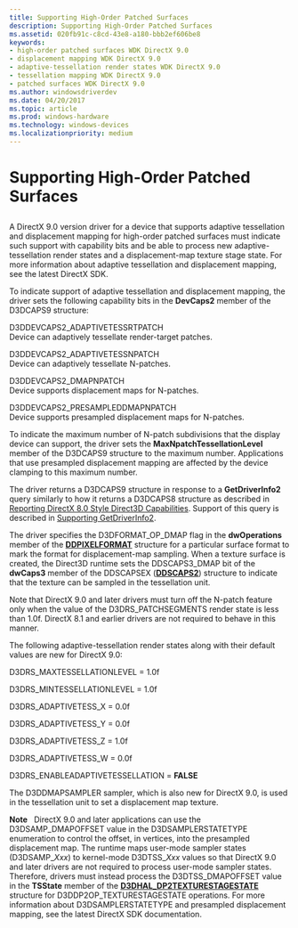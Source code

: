 ```yaml
---
title: Supporting High-Order Patched Surfaces
description: Supporting High-Order Patched Surfaces
ms.assetid: 020fb91c-c8cd-43e8-a180-bbb2ef606be8
keywords:
- high-order patched surfaces WDK DirectX 9.0
- displacement mapping WDK DirectX 9.0
- adaptive-tessellation render states WDK DirectX 9.0
- tessellation mapping WDK DirectX 9.0
- patched surfaces WDK DirectX 9.0
ms.author: windowsdriverdev
ms.date: 04/20/2017
ms.topic: article
ms.prod: windows-hardware
ms.technology: windows-devices
ms.localizationpriority: medium
---
```


# Supporting High-Order Patched Surfaces


## <span id="ddk_supporting_high_order_patched_surfaces_gg"></span><span id="DDK_SUPPORTING_HIGH_ORDER_PATCHED_SURFACES_GG"></span>


A DirectX 9.0 version driver for a device that supports adaptive tessellation and displacement mapping for high-order patched surfaces must indicate such support with capability bits and be able to process new adaptive-tessellation render states and a displacement-map texture stage state. For more information about adaptive tessellation and displacement mapping, see the latest DirectX SDK.

To indicate support of adaptive tessellation and displacement mapping, the driver sets the following capability bits in the **DevCaps2** member of the D3DCAPS9 structure:

<span id="D3DDEVCAPS2_ADAPTIVETESSRTPATCH"></span><span id="d3ddevcaps2_adaptivetessrtpatch"></span>D3DDEVCAPS2\_ADAPTIVETESSRTPATCH  
Device can adaptively tessellate render-target patches.

<span id="D3DDEVCAPS2_ADAPTIVETESSNPATCH"></span><span id="d3ddevcaps2_adaptivetessnpatch"></span>D3DDEVCAPS2\_ADAPTIVETESSNPATCH  
Device can adaptively tessellate N-patches.

<span id="D3DDEVCAPS2_DMAPNPATCH"></span><span id="d3ddevcaps2_dmapnpatch"></span>D3DDEVCAPS2\_DMAPNPATCH  
Device supports displacement maps for N-patches.

<span id="D3DDEVCAPS2_PRESAMPLEDDMAPNPATCH"></span><span id="d3ddevcaps2_presampleddmapnpatch"></span>D3DDEVCAPS2\_PRESAMPLEDDMAPNPATCH  
Device supports presampled displacement maps for N-patches.

To indicate the maximum number of N-patch subdivisions that the display device can support, the driver sets the **MaxNpatchTessellationLevel** member of the D3DCAPS9 structure to the maximum number. Applications that use presampled displacement mapping are affected by the device clamping to this maximum number.

The driver returns a D3DCAPS9 structure in response to a **GetDriverInfo2** query similarly to how it returns a D3DCAPS8 structure as described in [Reporting DirectX 8.0 Style Direct3D Capabilities](reporting-directx-8-0-style-direct3d-capabilities.md). Support of this query is described in [Supporting GetDriverInfo2](supporting-getdriverinfo2.md).

The driver specifies the D3DFORMAT\_OP\_DMAP flag in the **dwOperations** member of the [**DDPIXELFORMAT**](https://msdn.microsoft.com/library/windows/hardware/ff550274) structure for a particular surface format to mark the format for displacement-map sampling. When a texture surface is created, the Direct3D runtime sets the DDSCAPS3\_DMAP bit of the **dwCaps3** member of the DDSCAPSEX ([**DDSCAPS2**](https://msdn.microsoft.com/library/windows/hardware/ff550292)) structure to indicate that the texture can be sampled in the tessellation unit.

Note that DirectX 9.0 and later drivers must turn off the N-patch feature only when the value of the D3DRS\_PATCHSEGMENTS render state is less than 1.0f. DirectX 8.1 and earlier drivers are not required to behave in this manner.

The following adaptive-tessellation render states along with their default values are new for DirectX 9.0:

D3DRS\_MAXTESSELLATIONLEVEL = 1.0f

D3DRS\_MINTESSELLATIONLEVEL = 1.0f

D3DRS\_ADAPTIVETESS\_X = 0.0f

D3DRS\_ADAPTIVETESS\_Y = 0.0f

D3DRS\_ADAPTIVETESS\_Z = 1.0f

D3DRS\_ADAPTIVETESS\_W = 0.0f

D3DRS\_ENABLEADAPTIVETESSELLATION = **FALSE**

The D3DDMAPSAMPLER sampler, which is also new for DirectX 9.0, is used in the tessellation unit to set a displacement map texture.

**Note**   DirectX 9.0 and later applications can use the D3DSAMP\_DMAPOFFSET value in the D3DSAMPLERSTATETYPE enumeration to control the offset, in vertices, into the presampled displacement map. The runtime maps user-mode sampler states (D3DSAMP\_*Xxx*) to kernel-mode D3DTSS\_*Xxx* values so that DirectX 9.0 and later drivers are not required to process user-mode sampler states. Therefore, drivers must instead process the D3DTSS\_DMAPOFFSET value in the **TSState** member of the [**D3DHAL\_DP2TEXTURESTAGESTATE**](https://msdn.microsoft.com/library/windows/hardware/ff545878) structure for D3DDP2OP\_TEXTURESTAGESTATE operations. For more information about D3DSAMPLERSTATETYPE and presampled displacement mapping, see the latest DirectX SDK documentation.

 

 

 






